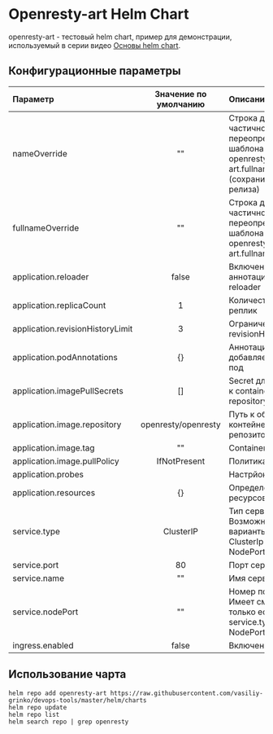 # Openresty-art Helm Chart

openresty-art - тестовый helm chart, пример для демонстрации, используемый в серии
видео [Основы helm chart](https://www.youtube.com/playlist?list=PLmxqUDFl0XM7e0d0ixZ82zlcBprpMfEpk).

## Конфигурационные параметры

| Параметр                         | Значение по умолчанию | Описание                                                                                   |
|:---------------------------------|:---------------------:|:-------------------------------------------------------------------------------------------|
| nameOverride                     |          ""           | Строка для частичного переопределения шаблона openresty-art.fullname (сохранит имя релиза) |
| fullnameOverride                 |          ""           | Строка для частичного переопределения шаблона openresty-art.fullname                       |
| application.reloader             |         false         | Включение аннотации stakater reloader                                                      |
| application.replicaCount         |           1           | Количество реплик                                                                          |
| application.revisionHistoryLimit |           3           | Ограничение revisionHistoryLimit                                                           |
| application.podAnnotations       |          {}           | Аннотации, добавляемые в под                                                               |
| application.imagePullSecrets     |          []           | Secret для доступа к containers repository                                                 |
| application.image.repository     |  openresty/openresty  | Путь к образу контейнера в репозитории                                                     |
| application.image.tag            |          ""           | Container tag                                                                              |
| application.image.pullPolicy     |     IfNotPresent      | Политика                                                                                   |
| application.probes               |                       | Настрйоки проб                                                                             |
| application.resources            |          {}           | Определение ресурсов.                                                                      |
| service.type                     |       ClusterIP       | Тип сервиса. Возможные варианты: ClusterIp или NodePort                                    |
| service.port                     |          80           | Порт сервиса                                                                               |
| service.name                     |          ""           | Имя сервиса                                                                                |
| service.nodePort                 |          ""           | Номер порта. Имеет смысл только если service.type = NodePort                               |
| ingress.enabled                         |         false         | Включение ingress                                                                          |

## Использование чарта

    helm repo add openresty-art https://raw.githubusercontent.com/vasiliy-grinko/devops-tools/master/helm/charts
    helm repo update
    helm repo list
    helm search repo | grep openresty





